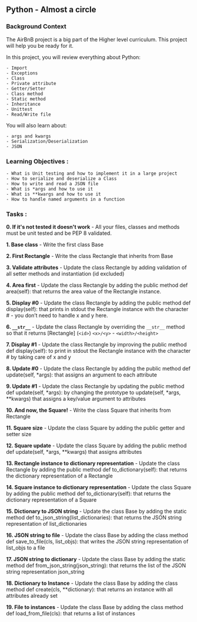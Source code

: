 ## Python - Almost a circle

### Background Context

The AirBnB project is a big part of the Higher level curriculum. This project will help you be ready for it.

In this project, you will review everything about Python:
```
- Import
- Exceptions
- Class
- Private attribute
- Getter/Setter
- Class method
- Static method
- Inheritance
- Unittest
- Read/Write file
```
You will also learn about:
```
- args and kwargs
- Serialization/Deserialization
- JSON
```

### Learning Objectives :

```
- What is Unit testing and how to implement it in a large project
- How to serialize and deserialize a Class
- How to write and read a JSON file
- What is *args and how to use it
- What is **kwargs and how to use it
- How to handle named arguments in a function
```

### Tasks :

**0. If it's not tested it doesn't work** - All your files, classes and methods must be unit tested and be PEP 8 validated.

**1. Base class** - Write the first class Base

**2. First Rectangle** - Write the class Rectangle that inherits from Base

**3. Validate attributes** - Update the class Rectangle by adding validation of all setter methods and instantiation (id excluded)

**4. Area first** - Update the class Rectangle by adding the public method def area(self): that returns the area value of the Rectangle instance.

**5. Display #0** - Update the class Rectangle by adding the public method def display(self): that prints in stdout the Rectangle instance with the character # - you don’t need to handle x and y here.

**6. `__str__`** - Update the class Rectangle by overriding the `__str__` method so that it returns [Rectangle] (`<id>`) `<x>/<y>` - `<width>/<height>`

**7. Display #1** - Update the class Rectangle by improving the public method def display(self): to print in stdout the Rectangle instance with the character # by taking care of x and y

**8. Update #0** - Update the class Rectangle by adding the public method def update(self, *args): that assigns an argument to each attribute

**9. Update #1** - Update the class Rectangle by updating the public method def update(self, *args): by changing the prototype to update(self, *args, **kwargs) that assigns a key/value argument to attributes

**10. And now, the Square!** - Write the class Square that inherits from Rectangle

**11. Square size** - Update the class Square by adding the public getter and setter size

**12. Square update** - Update the class Square by adding the public method def update(self, *args, **kwargs) that assigns attributes

**13. Rectangle instance to dictionary representation** - Update the class Rectangle by adding the public method def to_dictionary(self): that returns the dictionary representation of a Rectangle

**14. Square instance to dictionary representation** - Update the class Square by adding the public method def to_dictionary(self): that returns the dictionary representation of a Square

**15. Dictionary to JSON string** - Update the class Base by adding the static method def to_json_string(list_dictionaries): that returns the JSON string representation of list_dictionaries

**16. JSON string to file** - Update the class Base by adding the class method def save_to_file(cls, list_objs): that writes the JSON string representation of list_objs to a file

**17. JSON string to dictionary** - Update the class Base by adding the static method def from_json_string(json_string): that returns the list of the JSON string representation json_string

**18. Dictionary to Instance** - Update the class Base by adding the class method def create(cls, **dictionary): that returns an instance with all attributes already set

**19. File to instances** - Update the class Base by adding the class method def load_from_file(cls): that returns a list of instances